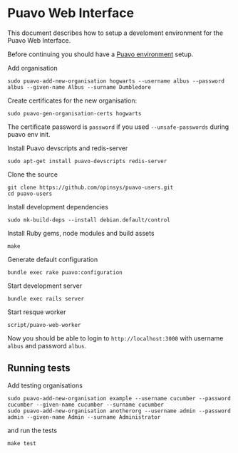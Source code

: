 # Puavo Web Interface

This document describes how to setup a develoment environment for the Puavo Web Interface.

Before continuing you should have a [Puavo environment](https://github.com/opinsys/puavo-standalone) setup.

Add organisation

    sudo puavo-add-new-organisation hogwarts --username albus --password albus --given-name Albus --surname Dumbledore

Create certificates for the new organisation:

    sudo puavo-gen-organisation-certs hogwarts
    
The certificate password is `password` if you used `--unsafe-passwords` during puavo env init.

Install Puavo devscripts and redis-server

    sudo apt-get install puavo-devscripts redis-server

Clone the source

    git clone https://github.com/opinsys/puavo-users.git
    cd puavo-users

Install development dependencies

    sudo mk-build-deps --install debian.default/control
    
Install Ruby gems, node modules and build assets

    make

Generate default configuration

    bundle exec rake puavo:configuration

Start development server

    bundle exec rails server
    
Start resque worker

    script/puavo-web-worker

Now you should be able to login to `http://localhost:3000` with username `albus` and password `albus`.

## Running tests


Add testing organisations

    sudo puavo-add-new-organisation example --username cucumber --password cucumber --given-name cucumber --surname cucumber
    sudo puavo-add-new-organisation anotherorg --username admin --password admin --given-name Admin --surname Administrator

and run the tests

    make test
